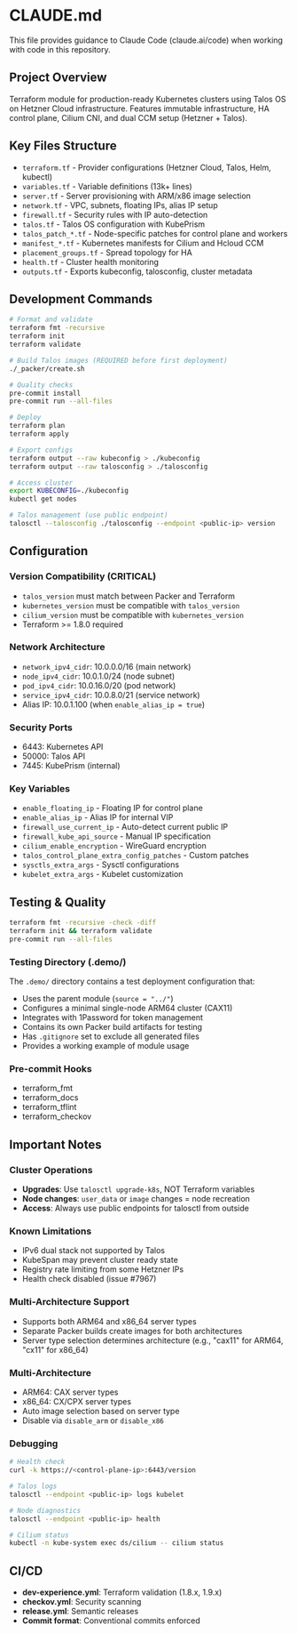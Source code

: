 # CLAUDE.md

This file provides guidance to Claude Code (claude.ai/code) when working with code in this repository.

## Project Overview

Terraform module for production-ready Kubernetes clusters using Talos OS on Hetzner Cloud infrastructure. Features immutable infrastructure, HA control plane, Cilium CNI, and dual CCM setup (Hetzner + Talos).

## Key Files Structure
- `terraform.tf` - Provider configurations (Hetzner Cloud, Talos, Helm, kubectl)
- `variables.tf` - Variable definitions (13k+ lines)
- `server.tf` - Server provisioning with ARM/x86 image selection
- `network.tf` - VPC, subnets, floating IPs, alias IP setup
- `firewall.tf` - Security rules with IP auto-detection
- `talos.tf` - Talos OS configuration with KubePrism
- `talos_patch_*.tf` - Node-specific patches for control plane and workers
- `manifest_*.tf` - Kubernetes manifests for Cilium and Hcloud CCM
- `placement_groups.tf` - Spread topology for HA
- `health.tf` - Cluster health monitoring
- `outputs.tf` - Exports kubeconfig, talosconfig, cluster metadata

## Development Commands

```bash
# Format and validate
terraform fmt -recursive
terraform init
terraform validate

# Build Talos images (REQUIRED before first deployment)
./_packer/create.sh

# Quality checks
pre-commit install
pre-commit run --all-files

# Deploy
terraform plan
terraform apply

# Export configs
terraform output --raw kubeconfig > ./kubeconfig
terraform output --raw talosconfig > ./talosconfig

# Access cluster
export KUBECONFIG=./kubeconfig
kubectl get nodes

# Talos management (use public endpoint)
talosctl --talosconfig ./talosconfig --endpoint <public-ip> version
```

## Configuration

### Version Compatibility (CRITICAL)
- `talos_version` must match between Packer and Terraform
- `kubernetes_version` must be compatible with `talos_version`
- `cilium_version` must be compatible with `kubernetes_version`
- Terraform >= 1.8.0 required

### Network Architecture
- `network_ipv4_cidr`: 10.0.0.0/16 (main network)
- `node_ipv4_cidr`: 10.0.1.0/24 (node subnet)
- `pod_ipv4_cidr`: 10.0.16.0/20 (pod network)
- `service_ipv4_cidr`: 10.0.8.0/21 (service network)
- Alias IP: 10.0.1.100 (when `enable_alias_ip = true`)

### Security Ports
- 6443: Kubernetes API
- 50000: Talos API
- 7445: KubePrism (internal)

### Key Variables
- `enable_floating_ip` - Floating IP for control plane
- `enable_alias_ip` - Alias IP for internal VIP
- `firewall_use_current_ip` - Auto-detect current public IP
- `firewall_kube_api_source` - Manual IP specification
- `cilium_enable_encryption` - WireGuard encryption
- `talos_control_plane_extra_config_patches` - Custom patches
- `sysctls_extra_args` - Sysctl configurations
- `kubelet_extra_args` - Kubelet customization

## Testing & Quality

```bash
terraform fmt -recursive -check -diff
terraform init && terraform validate
pre-commit run --all-files
```

### Testing Directory (.demo/)
The `.demo/` directory contains a test deployment configuration that:
- Uses the parent module (`source = "../"`)
- Configures a minimal single-node ARM64 cluster (CAX11)
- Integrates with 1Password for token management
- Contains its own Packer build artifacts for testing
- Has `.gitignore` set to exclude all generated files
- Provides a working example of module usage

### Pre-commit Hooks
- terraform_fmt
- terraform_docs
- terraform_tflint
- terraform_checkov

## Important Notes

### Cluster Operations
- **Upgrades**: Use `talosctl upgrade-k8s`, NOT Terraform variables
- **Node changes**: `user_data` or `image` changes = node recreation
- **Access**: Always use public endpoints for talosctl from outside

### Known Limitations
- IPv6 dual stack not supported by Talos
- KubeSpan may prevent cluster ready state
- Registry rate limiting from some Hetzner IPs
- Health check disabled (issue #7967)

### Multi-Architecture Support
- Supports both ARM64 and x86_64 server types
- Separate Packer builds create images for both architectures
- Server type selection determines architecture (e.g., "cax11" for ARM64, "cx11" for x86_64)

### Multi-Architecture
- ARM64: CAX server types
- x86_64: CX/CPX server types
- Auto image selection based on server type
- Disable via `disable_arm` or `disable_x86`

### Debugging
```bash
# Health check
curl -k https://<control-plane-ip>:6443/version

# Talos logs
talosctl --endpoint <public-ip> logs kubelet

# Node diagnostics
talosctl --endpoint <public-ip> health

# Cilium status
kubectl -n kube-system exec ds/cilium -- cilium status
```

## CI/CD
- **dev-experience.yml**: Terraform validation (1.8.x, 1.9.x)
- **checkov.yml**: Security scanning
- **release.yml**: Semantic releases
- **Commit format**: Conventional commits enforced
